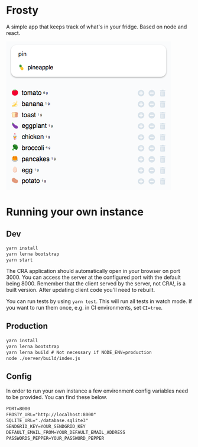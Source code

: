 # Frosty
A simple app that keeps track of what's in your fridge. Based on node and react.

![Screenshot](screenshot.png)

# Running your own instance
## Dev
```
yarn install
yarn lerna bootstrap
yarn start
```

The CRA application should automatically open in your browser on port 3000.
You can access the server at the configured port with the default being 8000. Remember that the client served by the server, not CRA!, is a built version. After updating client code you'll need to rebuilt.

You can run tests by using ```yarn test```. This will run all tests in watch mode. If you want to run them once, e.g. in CI environments, set ```CI=true```.

## Production
```
yarn install
yarn lerna bootstrap
yarn lerna build # Not necessary if NODE_ENV=production
node ./server/build/index.js
```

## Config
In order to run your own instance a few environment config variables need to be provided. You can find these below.
```
PORT=8000
FROSTY_URL="http://localhost:8000"
SQLITE_URL="./database.sqlite3"
SENDGRID_KEY=YOUR_SENDGRID_KEY
DEFAULT_EMAIL_FROM=YOUR_DEFAULT_EMAIL_ADDRESS
PASSWORDS_PEPPER=YOUR_PASSWORD_PEPPER
```